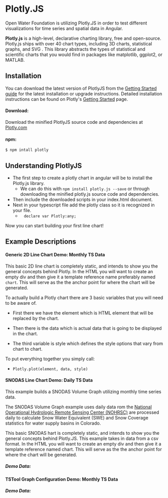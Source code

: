 # Plotly.JS 

Open Water Foundation is utilizing Plotly.JS in order to test different visualizations for time series and spatial data in Angular.

**Plotly.js** is a high-level, declarative charting library, free and open-source. Plotly.js ships with over 40 chart types, including 3D charts, statistical graphs, and SVG . This library abstracts the types of statistical and scientific charts that you would find in packages like matplotlib, ggplot2, or MATLAB.

## Installation

You can download the latest version of PlotlyJS from the [Getting Started guide](https://plotly.com/javascript/getting-started/) for the latest installation or upgrade instructions. Detailed installation instructions can be found on Plotly's [Getting Started](https://plotly.com/javascript/getting-started/) page.

#### Download:

Download the minified PlotlyJS source code and dependencies at [Plotly.com](https://plotly.com/javascript/getting-started/)

#### npm: 

```
$ npm intall plotly
```



## Understanding PlotlyJS

* The first step to create a plotly chart in angular will be to install the Plotly.js library.
  * We can do this with <code>npm install plotly.js --save</code> or through downloading the minified plotly.js source code and dependencies.
* Then include the downloaded scripts in your index.html document.
* Next in your typescript file add the plotly class so it is recognized in your file.
  *  <code> declare var Plotly:any; </code>

Now you can start building your first line chart!

## Example Descriptions

#### Generic 2D Line Chart Demo: Monthly TS Data 

This basic 2D line chart is completely static, and intends to show you the general concepts behind  Plotly. In the HTML you will want to create an empty div and then give it a template reference name  preferably named ``chart``. This will serve as the the anchor point for where the chart will be generated.

To actually build a Plotly chart there are 3 basic variables that you will need to be aware of.

* First there we have the element which is HTML element that will be replaced by the chart. 

* Then there is the data which is actual data that is going to be displayed in the chart. 

* The third variable is style which defines the style options that vary from chart to chart. 

To put everything together you simply call:

* <code>Plotly.plot(element, data, style) </code>

#### SNODAS Line Chart Demo: Daily TS Data

This example builds a SNODAS Volume Graph utilizing monthly time series data.

The SNODAS Volume Graph example uses daily data rom the [National Operational Hydrologic Remote Sensing Center (NOHRSC)](https://www.nohrsc.noaa.gov/interactive/html/map.html) are processed daily to calculate Snow Water Equivalent (SWE) and Snow Coverage statistics for water supply basins in Colorado.

This basic SNODAS hart is completely static, and intends to show you the general concepts behind Plotly.JS. This example takes in data from a csv format. In the HTML you will want to create an empty div and then give it a template reference named chart. This will serve as the the anchor point for where the chart will be generated.

##### Demo Data:

#### TSTool Graph Configuration Demo: Monthly TS Data



##### Demo Data: 

